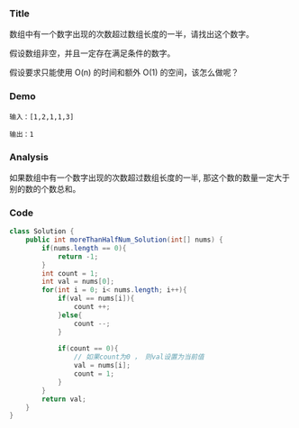 ### Title
数组中有一个数字出现的次数超过数组长度的一半，请找出这个数字。

假设数组非空，并且一定存在满足条件的数字。

假设要求只能使用 O(n) 的时间和额外 O(1) 的空间，该怎么做呢？
### Demo
```
输入：[1,2,1,1,3]

输出：1
```
### Analysis
如果数组中有一个数字出现的次数超过数组长度的一半, 那这个数的数量一定大于别的数的个数总和。


### Code

```java
class Solution {
    public int moreThanHalfNum_Solution(int[] nums) {
        if(nums.length == 0){
            return -1;
        }
        int count = 1;
        int val = nums[0];
        for(int i = 0; i< nums.length; i++){
            if(val == nums[i]){
                count ++;
            }else{
                count --;
            }
            
            if(count == 0){
                // 如果count为0 ， 则val设置为当前值
                val = nums[i];
                count = 1;
            }
        }
        return val;
    }
}
```

